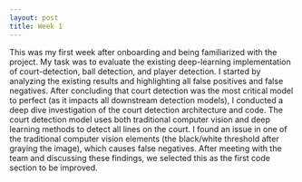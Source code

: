 ```yaml
---
layout: post
title: Week 1
---
```


This was my first week after onboarding and being familiarized with the project. My task was to evaluate the existing deep-learning implementation of court-detection, ball detection, and player detection. I started by analyzing the existing results and highlighting all false positives and false negatives. After concluding that court detection was the most critical model to perfect (as it impacts all downstream detection models), I conducted a deep dive investigation of the court detection architecture and code. The court detection model uses both traditional computer vision and deep learning methods to detect all lines on the court. I found an issue in one of the traditional computer vision elements (the black/white threshold after graying the image), which causes false negatives. After meeting with the team and discussing these findings, we selected this as the first code section to be improved.
